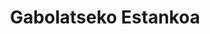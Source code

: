 ---
title: "Gabolatseko Estankoa"
url: /soraluze-placencia-de-las-armas/gabolatseko-estankoa/
shop: lotería
---